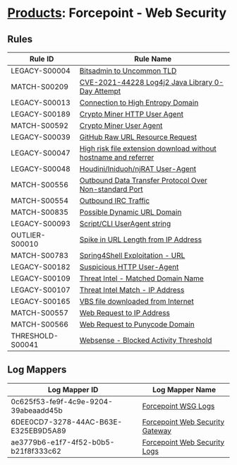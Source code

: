# [Products](README.md): Forcepoint - Web Security

## Rules

|Rule ID|Rule Name|
|----|----|
|LEGACY-S00004|[Bitsadmin to Uncommon TLD](../rules/LEGACY-S00004.md)|
|MATCH-S00209|[CVE-2021-44228 Log4j2 Java Library 0-Day Attempt](../rules/MATCH-S00209.md)|
|LEGACY-S00013|[Connection to High Entropy Domain](../rules/LEGACY-S00013.md)|
|LEGACY-S00189|[Crypto Miner HTTP User Agent](../rules/LEGACY-S00189.md)|
|MATCH-S00592|[Crypto Miner User Agent](../rules/MATCH-S00592.md)|
|LEGACY-S00039|[GitHub Raw URL Resource Request](../rules/LEGACY-S00039.md)|
|LEGACY-S00047|[High risk file extension download without hostname and referrer](../rules/LEGACY-S00047.md)|
|LEGACY-S00048|[Houdini/Iniduoh/njRAT User-Agent](../rules/LEGACY-S00048.md)|
|MATCH-S00556|[Outbound Data Transfer Protocol Over Non-standard Port](../rules/MATCH-S00556.md)|
|MATCH-S00554|[Outbound IRC Traffic](../rules/MATCH-S00554.md)|
|MATCH-S00835|[Possible Dynamic URL Domain](../rules/MATCH-S00835.md)|
|LEGACY-S00093|[Script/CLI UserAgent string](../rules/LEGACY-S00093.md)|
|OUTLIER-S00010|[Spike in URL Length from IP Address](../rules/OUTLIER-S00010.md)|
|MATCH-S00783|[Spring4Shell Exploitation - URL](../rules/MATCH-S00783.md)|
|LEGACY-S00182|[Suspicious HTTP User-Agent](../rules/LEGACY-S00182.md)|
|LEGACY-S00109|[Threat Intel - Matched Domain Name](../rules/LEGACY-S00109.md)|
|LEGACY-S00107|[Threat Intel Match - IP Address](../rules/LEGACY-S00107.md)|
|LEGACY-S00165|[VBS file downloaded from Internet](../rules/LEGACY-S00165.md)|
|MATCH-S00557|[Web Request to IP Address](../rules/MATCH-S00557.md)|
|MATCH-S00566|[Web Request to Punycode Domain](../rules/MATCH-S00566.md)|
|THRESHOLD-S00041|[Websense - Blocked Activity Threshold](../rules/THRESHOLD-S00041.md)|


## Log Mappers

|Log Mapper ID|Log Mapper Name|
|----|----|
|0c625f53-fe9f-4c9e-9204-39abeaadd45b|[Forcepoint WSG Logs](../mappings/0c625f53-fe9f-4c9e-9204-39abeaadd45b.md)|
|6DEE0CD7-3278-44AC-B63E-E325EB9D5A89|[Forcepoint Web Security Gateway](../mappings/6DEE0CD7-3278-44AC-B63E-E325EB9D5A89.md)|
|ae3779b6-e1f7-4f52-b0b5-b21f8f333c62|[Forcepoint Web Security Logs](../mappings/ae3779b6-e1f7-4f52-b0b5-b21f8f333c62.md)|


